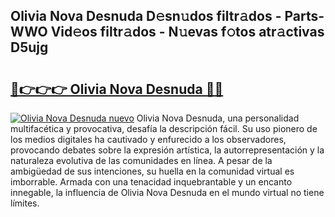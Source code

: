 ## Olivia Nova Desnuda D𝚎sn𝚞dos filtr𝚊dos - Parts-WWO Vid𝚎os filtr𝚊dos - N𝚞evas f𝚘tos atr𝚊ctivas D5ujg

# <h2><a href="http://mb53yp.tromn.icu/?c=Olivia+Nova+Desnuda">🔗👉👉👉 Olivia Nova Desnuda 🔗🔗</a></h2>

[![Olivia Nova Desnuda nuevo](https://i.imgur.com/pEAQMta.gif)](http://mb53yp.tromn.icu/?c=Olivia+Nova+Desnuda)
Olivia Nova Desnuda, una personalidad multifacética y provocativa, desafía la descripción fácil. Su uso pionero de los medios digitales ha cautivado y enfurecido a los observadores, provocando debates sobre la expresión artística, la autorrepresentación y la naturaleza evolutiva de las comunidades en línea. A pesar de la ambigüedad de sus intenciones, su huella en la comunidad virtual es imborrable. Armada con una tenacidad inquebrantable y un encanto innegable, la influencia de Olivia Nova Desnuda en el mundo virtual no tiene límites.
